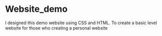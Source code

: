 # Website_demo
I designed this demo website using CSS and HTML. To create a basic level website for those who creating a personal website
